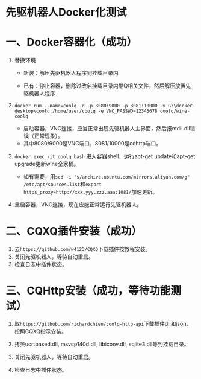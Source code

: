 # 先驱机器人Docker化测试

# 一、Docker容器化（成功）

1. 替换环境

    * 新装：解压先驱机器人程序到挂载目录内

    * 已有：停止容器，删除过改名挂载目录内酷Q相关文件，然后解压放置先驱机器人程序

2. ``docker run --name=coolq -d -p 8080:9000 -p 8081:10000 -v G:\docker-desktop\coolq:/home/user/coolq -e VNC_PASSWD=12345678 coolq/wine-coolq``
   * 启动容器，VNC连接，应当正常出现先驱机器人主界面，然后报ntdll.dll错误（正常现象）。
   * 其中8080/9000是VNC端口，8081/10000是cqhttp端口。

3. ``docker exec -it coolq bash`` 进入容器shell，运行apt-get update和apt-get upgrade更新wine全家桶。
   * 如有需要，用``sed -i "s/archive.ubuntu.com/mirrors.aliyun.com/g" /etc/apt/sources.list``和``export https_proxy=http://xxx.yyy.zzz.aaa:1081/``加速更新。

4. 重启容器，VNC连接，现在应能正常运行先驱机器人。


# 二、CQXQ插件安装（成功）

1. 去``https://github.com/w4123/CQXQ``下载插件按教程安装。
2. 关闭先驱机器人，等待自动重启。
3. 检查日志中插件状态。



# 三、CQHttp安装（成功，等待功能测试）

1. 取``https://github.com/richardchien/coolq-http-api``下载插件dll和json，按照CQXQ指示安装。

2. 拷贝ucrtbased.dll, msvcp140d.dll, libiconv.dll, sqlite3.dll等到挂载目录。

3. 关闭先驱机器人，等待自动重启。

4. 检查日志中插件状态。
